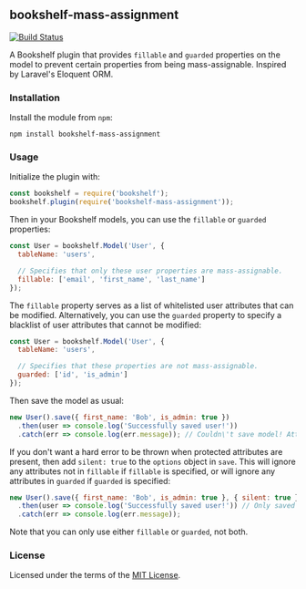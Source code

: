 ## bookshelf-mass-assignment

[![Build Status](https://travis-ci.org/tanbrian/bookshelf-mass-assignment.svg?branch=master)](https://travis-ci.org/tanbrian/bookshelf-mass-assignment)

A Bookshelf plugin that provides `fillable` and `guarded` properties on the model to prevent certain properties from being mass-assignable. Inspired by Laravel's Eloquent ORM.

### Installation

Install the module from `npm`:

```
npm install bookshelf-mass-assignment
```

### Usage

Initialize the plugin with:

```javascript
const bookshelf = require('bookshelf');
bookshelf.plugin(require('bookshelf-mass-assignment'));
```

Then in your Bookshelf models, you can use the `fillable` or `guarded` properties:

```javascript
const User = bookshelf.Model('User', {
  tableName: 'users',

  // Specifies that only these user properties are mass-assignable.
  fillable: ['email', 'first_name', 'last_name']
});
```

The `fillable` property serves as a list of whitelisted user attributes that can be modified. Alternatively, you can use the `guarded` property to specify a blacklist of user attributes that cannot be modified:

```javascript
const User = bookshelf.Model('User', {
  tableName: 'users',

  // Specifies that these properties are not mass-assignable.
  guarded: ['id', 'is_admin']
});
```

Then save the model as usual:

```javascript
new User().save({ first_name: 'Bob', is_admin: true })
  .then(user => console.log('Successfully saved user!'))
  .catch(err => console.log(err.message)); // Couldn\'t save model! Attributes are invalid.
```

If you don't want a hard error to be thrown when protected attributes are present, then add `silent: true` to the `options` object in `save`. This will ignore any attributes not in `fillable` if `fillable` is specified, or will ignore any attributes in `guarded` if `guarded` is specified:

```javascript
new User().save({ first_name: 'Bob', is_admin: true }, { silent: true })
  .then(user => console.log('Successfully saved user!')) // Only saved { first:name: 'Bob' }.
  .catch(err => console.log(err.message));
```

Note that you can only use either `fillable` or `guarded`, not both.

### License

Licensed under the terms of the [MIT License](LICENSE).
